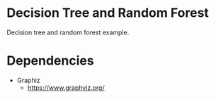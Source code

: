 # Decision Tree and Random Forest
Decision tree and random forest example.

# Dependencies
- Graphiz
    - https://www.graphviz.org/
